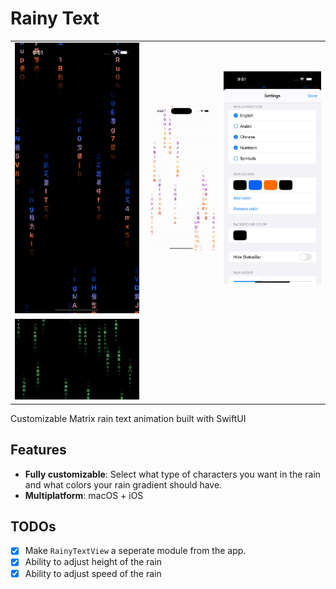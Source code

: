 # Rainy Text
<table>
<tr>
<td><img src="images/rainy-text2.gif" alt="Rainy text iPhone (dark)"></td>
<td><img src="images/rainy-text3.gif" alt="Rainy text iPhone (light)"></td>
<td><img src="images/rainy-text4.png" alt="Rainy text iPhone setting"></td>
</tr>
<tr>
<td><img src="images/rainy-text.gif" alt="Rainy text Mac"></td>
</tr>
</table>


Customizable Matrix rain text animation built with SwiftUI

## Features
* **Fully customizable**: Select what type of characters you want in the rain and what colors your rain gradient should have.
* **Multiplatform**: macOS + iOS

## TODOs
- [X] Make `RainyTextView` a seperate module from the app.
- [X] Ability to adjust height of the rain
- [X] Ability to adjust speed of the rain
